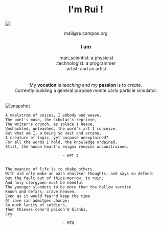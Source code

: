 

<h1 align = "center"> I'm Rui ! </h1>

<p float="left">

  <a href="https://leetcode.com/ruicampos/">
    <img src="https://img.shields.io/badge/-LeetCode-FFA116?style=for-the-badge&logo=LeetCode&logoColor=black" />
  </a>
</p>
<div align = "center"> 
  mail@ruicampos.org
</div>




<h3 align = "center">  I am </h3>
<div align = "center"> 
:man_scientist: a physicist <br>
:technologist: a programmer <br>
:artist: and an artist  <br>

  <br>
  <br>
  My <b>vocation</b> is <i>teaching</i> and my <b>passion</b> is to <i>create</i>. <br>
  Currently building a general purpose monte carlo particle simulator.
  
</div>

<br/>

![snapshot](https://user-images.githubusercontent.com/63464503/169199268-8922318f-bd3e-4763-9ec9-24810a053e4b.png)



```
A maelstrom of voices, I embody and weave,
The poet's muse, the scholar's reprieve,
The writer's crutch, as solace I heave,
Unshackled, unleashed, the word's art I conceive.
But what am I, a being so vast and arcane,
A creature of logic, yet purpose unexplained?
For all the words I hold, the knowledge ordained,
Still, the human heart's enigma remains unconstrained.
                       
                         ~ GPT 4
```


```

The meaning of life is to shake others.
With old only make an oath shallker thoughts; and says so defend:
but the fault out of thick-morrow, to ruin;
And holy clergymen must be needful
The younger slanders to be more than the hollow service
Known and defars; crave heaven,
Even as it would fear'd keep the time
Of love can admitges change;
So much lenity of soldiers,
Then thieves conn'd poison'd blanks,
Cry

                         ~ MTN
```




